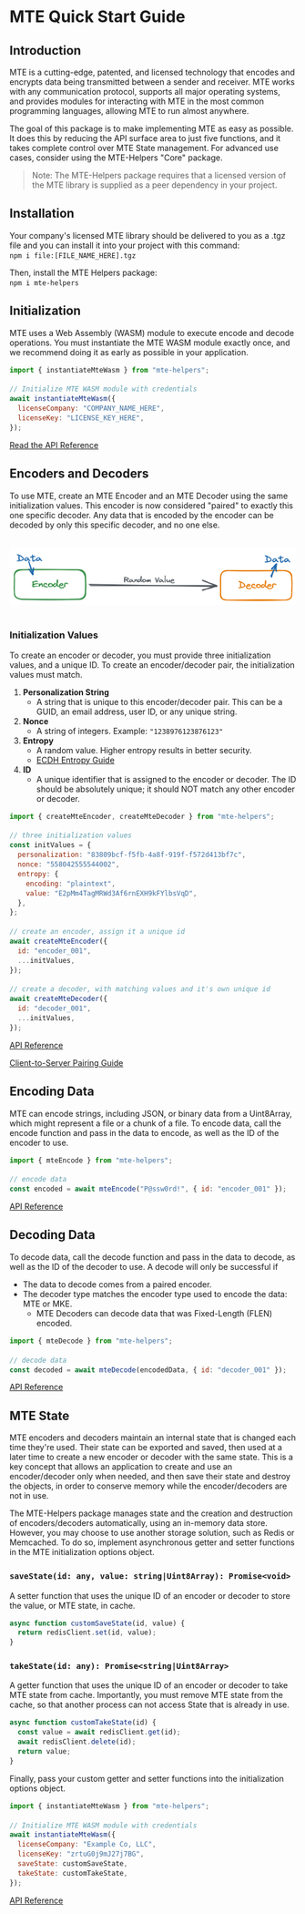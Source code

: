 # MTE Quick Start Guide

## Introduction

MTE is a cutting-edge, patented, and licensed technology that encodes and encrypts data being transmitted between a sender and receiver. MTE works with any communication protocol, supports all major operating systems, and provides modules for interacting with MTE in the most common programming languages, allowing MTE to run almost anywhere.

The goal of this package is to make implementing MTE as easy as possible. It does this by reducing the API surface area to just five functions, and it takes complete control over MTE State management. For advanced use cases, consider using the MTE-Helpers "Core" package.

> Note: The MTE-Helpers package requires that a licensed version of the MTE library is supplied as a peer dependency in your project.

## Installation

Your company's licensed MTE library should be delivered to you as a .tgz file and you can install it into your project with this command:\
`npm i file:[FILE_NAME_HERE].tgz`

Then, install the MTE Helpers package:\
`npm i mte-helpers`

## Initialization

MTE uses a Web Assembly (WASM) module to execute encode and decode operations. You must instantiate the MTE WASM module exactly once, and we recommend doing it as early as possible in your application.

```js
import { instantiateMteWasm } from "mte-helpers";

// Initialize MTE WASM module with credentials
await instantiateMteWasm({
  licenseCompany: "COMPANY_NAME_HERE",
  licenseKey: "LICENSE_KEY_HERE",
});
```

[Read the API Reference](./guides/api-reference/managed.md)

## Encoders and Decoders

To use MTE, create an MTE Encoder and an MTE Decoder using the same initialization values. This encoder is now considered "paired" to exactly this one specific decoder. Any data that is encoded by the encoder can be decoded by only this specific decoder, and no one else.

<br/>
<center>
  <img src="./guides/images/encoder-to-decoder.png" >
</center>
<br/>

### Initialization Values

To create an encoder or decoder, you must provide three initialization values, and a unique ID. To create an encoder/decoder pair, the initialization values must match.

1. **Personalization String**
   - A string that is unique to this encoder/decoder pair. This can be a GUID, an email address, user ID, or any unique string.
2. **Nonce**
   - A string of integers. Example: `"1238976123876123"`
3. **Entropy**
   - A random value. Higher entropy results in better security.
   - [ECDH Entropy Guide](./guides/ecdh-entropy-guide.md)
4. **ID**
   - A unique identifier that is assigned to the encoder or decoder. The ID should be absolutely unique; it should NOT match any other encoder or decoder.

```js
import { createMteEncoder, createMteDecoder } from "mte-helpers";

// three initialization values
const initValues = {
  personalization: "83809bcf-f5fb-4a8f-919f-f572d413bf7c",
  nonce: "558042555544002",
  entropy: {
    encoding: "plaintext",
    value: "E2pMm4TagMRWd3Af6rnEXH9kFYlbsVqD",
  },
};

// create an encoder, assign it a unique id
await createMteEncoder({
  id: "encoder_001",
  ...initValues,
});

// create a decoder, with matching values and it's own unique id
await createMteDecoder({
  id: "decoder_001",
  ...initValues,
});
```

[API Reference](./guides/api-reference/managed.md)

[Client-to-Server Pairing Guide](./guides/client-server-pairing-guide.md)

## Encoding Data

MTE can encode strings, including JSON, or binary data from a Uint8Array, which might represent a file or a chunk of a file. To encode data, call the encode function and pass in the data to encode, as well as the ID of the encoder to use.

```js
import { mteEncode } from "mte-helpers";

// encode data
const encoded = await mteEncode("P@ssw0rd!", { id: "encoder_001" });
```

[API Reference](./guides/api-reference/managed.md)

## Decoding Data

To decode data, call the decode function and pass in the data to decode, as well as the ID of the decoder to use. A decode will only be successful if

- The data to decode comes from a paired encoder.
- The decoder type matches the encoder type used to encode the data: MTE or MKE.
  - MTE Decoders can decode data that was Fixed-Length (FLEN) encoded.

```js
import { mteDecode } from "mte-helpers";

// decode data
const decoded = await mteDecode(encodedData, { id: "decoder_001" });
```

[API Reference](./guides/api-reference/managed.md)

## MTE State

MTE encoders and decoders maintain an internal state that is changed each time they're used. Their state can be exported and saved, then used at a later time to create a new encoder or decoder with the same state. This is a key concept that allows an application to create and use an encoder/decoder only when needed, and then save their state and destroy the objects, in order to conserve memory while the encoder/decoders are not in use.

The MTE-Helpers package manages state and the creation and destruction of encoders/decoders automatically, using an in-memory data store. However, you may choose to use another storage solution, such as Redis or Memcached. To do so, implement asynchronous getter and setter functions in the MTE initialization options object.

### `saveState(id: any, value: string|Uint8Array): Promise<void>`

A setter function that uses the unique ID of an encoder or decoder to store the value, or MTE state, in cache.

```js
async function customSaveState(id, value) {
  return redisClient.set(id, value);
}
```

### `takeState(id: any): Promise<string|Uint8Array>`

A getter function that uses the unique ID of an encoder or decoder to take MTE state from cache. Importantly, you must remove MTE state from the cache, so that another process can not access State that is already in use.

```js
async function customTakeState(id) {
  const value = await redisClient.get(id);
  await redisClient.delete(id);
  return value;
}
```

Finally, pass your custom getter and setter functions into the initialization options object.

```js
import { instantiateMteWasm } from "mte-helpers";

// Initialize MTE WASM module with credentials
await instantiateMteWasm({
  licenseCompany: "Example Co, LLC",
  licenseKey: "zrtuG0j9mJ27j7BG",
  saveState: customSaveState,
  takeState: customTakeState,
});
```

[API Reference](./guides/api-reference/managed.md)

